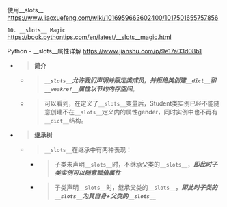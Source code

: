 
使用__slots__ https://www.liaoxuefeng.com/wiki/1016959663602400/1017501655757856

`10. __slots__ Magic` https://book.pythontips.com/en/latest/__slots__magic.html

Python - __slots__属性详解 https://www.jianshu.com/p/9e17a03d08b1
- > **简介**
  * > ***`__slots__`允许我们声明并限定类成员，并拒绝类创建`__dict__`和`__weakref__`属性以节约内存空间***。
  * > 可以看到，在定义了`__slots__`变量后，Student类实例已经不能随意创建不在`__slots__`定义内的属性gender，同时实例中也不再有`__dict__`结构。
- > **继承树**
  * > `__slots__`在继承中有两种表现：
    + > 子类未声明`__slots__`时，不继承父类的`__slots__`，***即此时子类实例可以随意赋值属性***
    + > 子类声明`__slots__`时，继承父类的`__slots__`，***即此时子类的`__slots__`为其自身+父类的`__slots__`***
